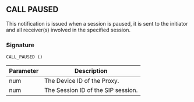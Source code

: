 ## CALL PAUSED

This notification is issued when a session is paused, it is sent to the initiator and all receiver(s) involved in the specified session.


### Signature

`CALL_PAUSED ()`


| Parameter | Description |
| --- | --- |
| num | The Device ID of the Proxy. |
| num | The Session ID of the SIP session. |



